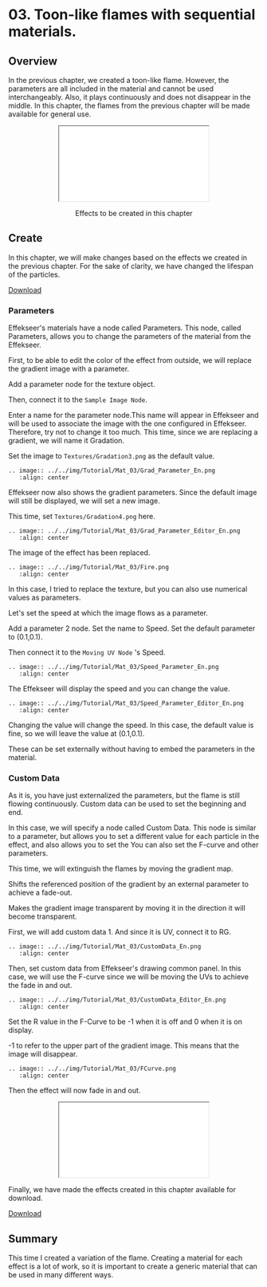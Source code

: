 # 03. Toon-like flames with sequential materials.

## Overview

In the previous chapter, we created a toon-like flame.
However, the parameters are all included in the material and cannot be used interchangeably.
Also, it plays continuously and does not disappear in the middle.
In this chapter, the flames from the previous chapter will be made available for general use.

<div align="center">
<iframe src='../../Effects/viewer_ja.html#Tutorials/Mat_03/Fire.efkefc'></iframe>
<p>Effects to be created in this chapter</p>
</div>

## Create

In this chapter, we will make changes based on the effects we created in the previous chapter.
For the sake of clarity, we have changed the lifespan of the particles.

<a href="../../Effects/Tutorials/Mat_03_01.zip">Download</a>

### Parameters

Effekseer's materials have a node called Parameters.
This node, called Parameters, allows you to change the parameters of the material from the Effekseer.

First, to be able to edit the color of the effect from outside, we will replace the gradient image with a parameter.

Add a parameter node for the texture object.

Then, connect it to the ``` Sample Image Node ```.

Enter a name for the parameter node.This name will appear in Effekseer and will be used to associate the image with the one configured in Effekseer.
Therefore, try not to change it too much.
This time, since we are replacing a gradient, we will name it Gradation.

Set the image to ``` Textures/Gradation3.png ``` as the default value.

```eval_rst
.. image:: ../../img/Tutorial/Mat_03/Grad_Parameter_En.png
   :align: center
```

Effekseer now also shows the gradient parameters.
Since the default image will still be displayed, we will set a new image.

This time, set ``` Textures/Gradation4.png ``` here.

```eval_rst
.. image:: ../../img/Tutorial/Mat_03/Grad_Parameter_Editor_En.png
   :align: center
```

The image of the effect has been replaced.

```eval_rst
.. image:: ../../img/Tutorial/Mat_03/Fire.png
   :align: center
```

In this case, I tried to replace the texture, but you can also use numerical values as parameters.

Let's set the speed at which the image flows as a parameter.

Add a parameter 2 node.
Set the name to Speed.
Set the default parameter to (0.1,0.1).

Then connect it to the ``` Moving UV Node ``` 's Speed.

```eval_rst
.. image:: ../../img/Tutorial/Mat_03/Speed_Parameter_En.png
   :align: center
```

The Effekseer will display the speed and you can change the value.

```eval_rst
.. image:: ../../img/Tutorial/Mat_03/Speed_Parameter_Editor_En.png
   :align: center
```

Changing the value will change the speed.
In this case, the default value is fine, so we will leave the value at (0.1,0.1).

These can be set externally without having to embed the parameters in the material.

### Custom Data

As it is, you have just externalized the parameters, but the flame is still flowing continuously.
Custom data can be used to set the beginning and end.

In this case, we will specify a node called Custom Data.
This node is similar to a parameter, but allows you to set a different value for each particle in the effect, and also allows you to set the
You can also set the F-curve and other parameters.

This time, we will extinguish the flames by moving the gradient map.

Shifts the referenced position of the gradient by an external parameter to achieve a fade-out.

Makes the gradient image transparent by moving it in the direction it will become transparent.

First, we will add custom data 1.
And since it is UV, connect it to RG.


```eval_rst
.. image:: ../../img/Tutorial/Mat_03/CustomData_En.png
   :align: center
```

Then, set custom data from Effekseer's drawing common panel.
In this case, we will use the F-curve since we will be moving the UVs to achieve the fade in and out.

```eval_rst
.. image:: ../../img/Tutorial/Mat_03/CustomData_Editor_En.png
   :align: center
```

Set the R value in the F-Curve to be -1 when it is off and 0 when it is on display.

-1 to refer to the upper part of the gradient image.
This means that the image will disappear.

```eval_rst
.. image:: ../../img/Tutorial/Mat_03/FCurve.png
   :align: center
```

Then the effect will now fade in and out.

<div align="center">
<iframe src='../../Effects/viewer_ja.html#Tutorials/Mat_03/Fire.efkefc'></iframe>
</div>

Finally, we have made the effects created in this chapter available for download.

<a href="../../Effects/Tutorials/Mat_03_02.zip">Download</a>

## Summary

This time I created a variation of the flame.
Creating a material for each effect is a lot of work, so it is important to create a generic material that can be used in many different ways.

